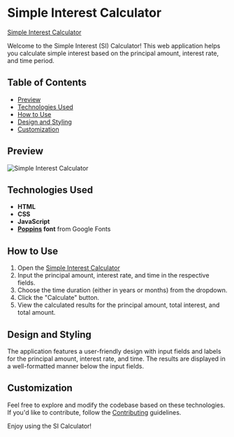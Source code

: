 # Simple Interest Calculator

[Simple Interest Calculator](https://umar-ashraf09.github.io/Simple-Interest-Calculator/)

Welcome to the Simple Interest (SI) Calculator! This web application helps you calculate simple interest based on the principal amount, interest rate, and time period.

## Table of Contents

- [Preview](#preview)
- [Technologies Used](#technologies-used)
- [How to Use](#how-to-use)
- [Design and Styling](#design-and-styling)
- [Customization](#customization)

## Preview

![Simple Interest Calculator](https://github.com/Umar-Ashraf09/Simple-Interest-Calculator/assets/92431008/3c47fea1-6231-43be-bc9f-a0a2d779a73f)


## Technologies Used

- **HTML**
- **CSS**
- **JavaScript**
- **[Poppins](https://fonts.googleapis.com/css2?family=Poppins:wght@400;500&display=swap) font** from Google Fonts

## How to Use

1. Open the [Simple Interest Calculator](https://umar-ashraf09.github.io/Simple-Interest-Calculator/)
2. Input the principal amount, interest rate, and time in the respective fields.
3. Choose the time duration (either in years or months) from the dropdown.
4. Click the "Calculate" button.
5. View the calculated results for the principal amount, total interest, and total amount.

## Design and Styling

The application features a user-friendly design with input fields and labels for the principal amount, interest rate, and time. The results are displayed in a well-formatted manner below the input fields.

## Customization

Feel free to explore and modify the codebase based on these technologies. If you'd like to contribute, follow the [Contributing](#contributing) guidelines.

Enjoy using the SI Calculator!
